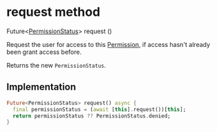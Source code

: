 


# request method








Future&lt;[PermissionStatus](../../zego_uikit_prebuilt_live_audio_room/PermissionStatus.md)> request
()





<p>Request the user for access to this <a href="../../zego_uikit_prebuilt_live_audio_room/Permission-class.md">Permission</a>, if access hasn't already
been grant access before.</p>
<p>Returns the new <code>PermissionStatus</code>.</p>



## Implementation

```dart
Future<PermissionStatus> request() async {
  final permissionStatus = (await [this].request())[this];
  return permissionStatus ?? PermissionStatus.denied;
}
```







